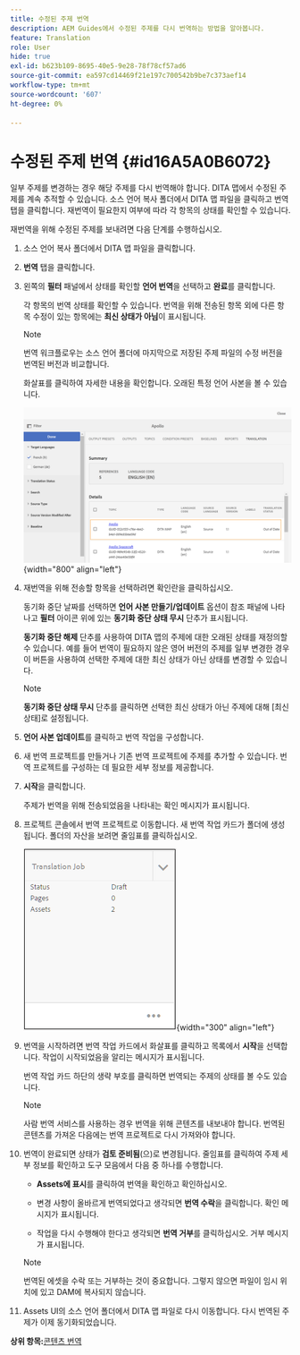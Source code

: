 ```yaml
---
title: 수정된 주제 번역
description: AEM Guides에서 수정된 주제를 다시 번역하는 방법을 알아봅니다.
feature: Translation
role: User
hide: true
exl-id: b623b109-8695-40e5-9e28-78f78cf57ad6
source-git-commit: ea597cd14469f21e197c700542b9be7c373aef14
workflow-type: tm+mt
source-wordcount: '607'
ht-degree: 0%

---
```


# 수정된 주제 번역 {#id16A5A0B6072}

일부 주제를 변경하는 경우 해당 주제를 다시 번역해야 합니다. DITA 맵에서 수정된 주제를 계속 추적할 수 있습니다. 소스 언어 복사 폴더에서 DITA 맵 파일을 클릭하고 번역 탭을 클릭합니다. 재번역이 필요한지 여부에 따라 각 항목의 상태를 확인할 수 있습니다.

재번역을 위해 수정된 주제를 보내려면 다음 단계를 수행하십시오.

1. 소스 언어 복사 폴더에서 DITA 맵 파일을 클릭합니다.

1. **번역** 탭을 클릭합니다.

1. 왼쪽의 **필터** 패널에서 상태를 확인할 **언어 번역**&#x200B;을 선택하고 **완료**&#x200B;를 클릭합니다.

   각 항목의 번역 상태를 확인할 수 있습니다. 번역을 위해 전송된 항목 외에 다른 항목 수정이 있는 항목에는 **최신 상태가 아님**&#x200B;이 표시됩니다.

   >[!NOTE]
   >
   > 번역 워크플로우는 소스 언어 폴더에 마지막으로 저장된 주제 파일의 수정 버전을 번역된 버전과 비교합니다.

   화살표를 클릭하여 자세한 내용을 확인합니다. 오래된 특정 언어 사본을 볼 수 있습니다.

   ![](images/out-of-sync-uuid.png){width="800" align="left"}

1. 재번역을 위해 전송할 항목을 선택하려면 확인란을 클릭하십시오.

   동기화 중단 날짜를 선택하면 **언어 사본 만들기/업데이트** 옵션이 참조 패널에 나타나고 **필터** 아이콘 위에 있는 **동기화 중단 상태 무시** 단추가 표시됩니다.

   **동기화 중단 해제** 단추를 사용하여 DITA 맵의 주제에 대한 오래된 상태를 재정의할 수 있습니다. 예를 들어 번역이 필요하지 않은 영어 버전의 주제를 일부 변경한 경우 이 버튼을 사용하여 선택한 주제에 대한 최신 상태가 아닌 상태를 변경할 수 있습니다.

   >[!NOTE]
   >
   > **동기화 중단 상태 무시** 단추를 클릭하면 선택한 최신 상태가 아닌 주제에 대해 [최신 상태]로 설정됩니다.

1. **언어 사본 업데이트**&#x200B;를 클릭하고 번역 작업을 구성합니다.

1. 새 번역 프로젝트를 만들거나 기존 번역 프로젝트에 주제를 추가할 수 있습니다. 번역 프로젝트를 구성하는 데 필요한 세부 정보를 제공합니다.

1. **시작**&#x200B;을 클릭합니다.

   주제가 번역을 위해 전송되었음을 나타내는 확인 메시지가 표시됩니다.

1. 프로젝트 콘솔에서 번역 프로젝트로 이동합니다. 새 번역 작업 카드가 폴더에 생성됩니다. 폴더의 자산을 보려면 줄임표를 클릭하십시오.

   ![](images/incremental-job.PNG){width="300" align="left"}

1. 번역을 시작하려면 번역 작업 카드에서 화살표를 클릭하고 목록에서 **시작**&#x200B;을 선택합니다. 작업이 시작되었음을 알리는 메시지가 표시됩니다.

   번역 작업 카드 하단의 생략 부호를 클릭하면 번역되는 주제의 상태를 볼 수도 있습니다.

   >[!NOTE]
   >
   > 사람 번역 서비스를 사용하는 경우 번역을 위해 콘텐츠를 내보내야 합니다. 번역된 콘텐츠를 가져온 다음에는 번역 프로젝트로 다시 가져와야 합니다.

1. 번역이 완료되면 상태가 **검토 준비됨**(으)로 변경됩니다. 줄임표를 클릭하여 주제 세부 정보를 확인하고 도구 모음에서 다음 중 하나를 수행합니다.

   - **Assets에 표시**&#x200B;를 클릭하여 번역을 확인하고 확인하십시오.

   - 변경 사항이 올바르게 번역되었다고 생각되면 **번역 수락**&#x200B;을 클릭합니다. 확인 메시지가 표시됩니다.

   - 작업을 다시 수행해야 한다고 생각되면 **번역 거부**&#x200B;를 클릭하십시오. 거부 메시지가 표시됩니다.

   >[!NOTE]
   >
   > 번역된 에셋을 수락 또는 거부하는 것이 중요합니다. 그렇지 않으면 파일이 임시 위치에 있고 DAM에 복사되지 않습니다.

1. Assets UI의 소스 언어 폴더에서 DITA 맵 파일로 다시 이동합니다. 다시 번역된 주제가 이제 동기화되었습니다.


**상위 항목:**[&#x200B;콘텐츠 번역](translation.md)

